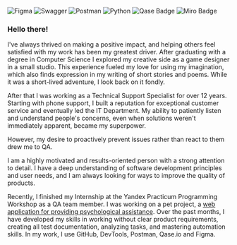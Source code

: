 ![Figma](https://img.shields.io/badge/figma-%23F24E1E.svg?style=for-the-badge&logo=figma&logoColor=white) ![Swagger](https://img.shields.io/badge/-Swagger-%23Clojure?style=for-the-badge&logo=swagger&logoColor=white) ![Postman](https://img.shields.io/badge/Postman-FF6C37?style=for-the-badge&logo=postman&logoColor=white) ![Python](https://img.shields.io/badge/python-3670A0?style=for-the-badge&logo=python&logoColor=ffdd54) ![Qase Badge](https://img.shields.io/badge/Qase-4F46DC?logo=qase&logoColor=fff&style=for-the-badge) ![Miro Badge](https://img.shields.io/badge/Miro-050038?logo=miro&logoColor=fff&style=for-the-badge)

### Hello there!

I've always thrived on making a positive impact, and helping others feel satisfied with my work has been my greatest driver. After graduating with a degree in Computer Science I explored my creative side as a game designer in a small studio. This experience fueled my love for using my imagination, which also finds expression in my writing of short stories and poems. While it was a short-lived adventure, I look back on it fondly.

After that I was working as a Technical Support Specialist for over 12 years. Starting with phone support, I built a reputation for exceptional customer service and eventually led the IT Department. My ability to patiently listen and understand people's concerns, even when solutions weren't immediately apparent, became my superpower.

However, my desire to proactively prevent issues rather than react to them drew me to QA. 

I am a highly motivated and results-oriented person with a strong attention to detail. I have a deep understanding of software development principles and user needs, and I am always looking for ways to improve the quality of products.

Recently, I finished my Internship at the Yandex Practicum Programming Workshop as a QA team member. I was working on a pet project, a <a href="https://github.com/py-psychological-help">web application for providing psychological assistance</a>. Over the past months, I have developed my skills in working without clear product requirements, creating all test documentation, analyzing tasks, and mastering automation skills. In my work, I use GitHub, DevTools, Postman, Qase.io and Figma.

<!--
**owk4rce/owk4rce** is a ✨ _special_ ✨ repository because its `README.md` (this file) appears on your GitHub profile.

Here are some ideas to get you started:

- 🔭 I’m currently working on ...
- 🌱 I’m currently learning ...
- 👯 I’m looking to collaborate on ...
- 🤔 I’m looking for help with ...
- 💬 Ask me about ...
- 📫 How to reach me: ...
- 😄 Pronouns: ...
- ⚡ Fun fact: ...
-->
